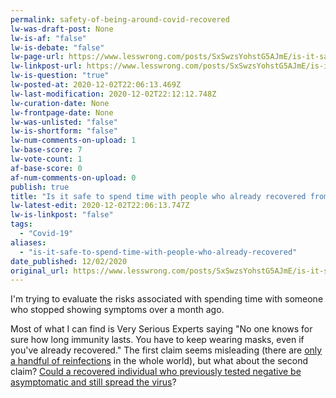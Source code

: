 ```yaml
---
permalink: safety-of-being-around-covid-recovered
lw-was-draft-post: None
lw-is-af: "false"
lw-is-debate: "false"
lw-page-url: https://www.lesswrong.com/posts/SxSwzsYohstG5AJmE/is-it-safe-to-spend-time-with-people-who-already-recovered
lw-linkpost-url: https://www.lesswrong.com/posts/SxSwzsYohstG5AJmE/is-it-safe-to-spend-time-with-people-who-already-recovered
lw-is-question: "true"
lw-posted-at: 2020-12-02T22:06:13.469Z
lw-last-modification: 2020-12-02T22:12:12.748Z
lw-curation-date: None
lw-frontpage-date: None
lw-was-unlisted: "false"
lw-is-shortform: "false"
lw-num-comments-on-upload: 1
lw-base-score: 7
lw-vote-count: 1
af-base-score: 0
af-num-comments-on-upload: 0
publish: true
title: "Is it safe to spend time with people who already recovered from COVID?"
lw-latest-edit: 2020-12-02T22:06:13.747Z
lw-is-linkpost: "false"
tags: 
  - "Covid-19"
aliases: 
  - "is-it-safe-to-spend-time-with-people-who-already-recovered"
date_published: 12/02/2020
original_url: https://www.lesswrong.com/posts/SxSwzsYohstG5AJmE/is-it-safe-to-spend-time-with-people-who-already-recovered
---
```

I'm trying to evaluate the risks associated with spending time with someone who stopped showing symptoms over a month ago.

Most of what I can find is Very Serious Experts saying "No one knows for sure how long immunity lasts. You have to keep wearing masks, even if you've already recovered." The first claim seems misleading (there are [only a handful of reinfections](https://gulfnews.com/world/covid-19-5-confirmed-cases-of-sars-cov-2-reinfections-what-we-do-and-dont-know-1.1603024557748) in the whole world), but what about the second claim? [Could a recovered individual who previously tested negative be asymptomatic and still spread the virus](https://www.thepeninsulaqatar.com/article/29/10/2020/Some-Covid-recovered-patients-can-still-carry-virus-Study)?
